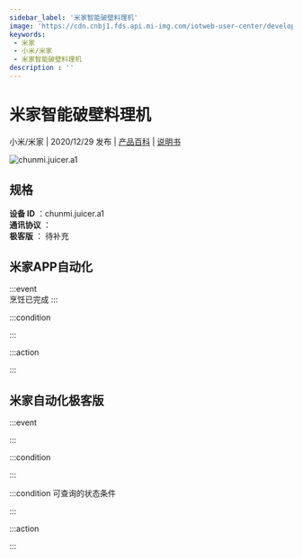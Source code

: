 ```yaml
---
sidebar_label: '米家智能破壁料理机'
image: 'https://cdn.cnbj1.fds.api.mi-img.com/iotweb-user-center/developer_1679047723496zMdrspfY.png?GalaxyAccessKeyId=AKVGLQWBOVIRQ3XLEW&Expires=9223372036854775807&Signature=GX6fY53y6nI2VA8L9ujJnjsECUg='
keywords: 
 - 米家
 - 小米/米家
 - 米家智能破壁料理机
description : ''
---
```

# 米家智能破壁料理机

小米/米家 | 2020/12/29 发布 | [产品百科](https://home.mi.com/webapp/content/baike/product/index.html?model=chunmi.juicer.a1/) | [说明书](https://home.mi.com/views/introduction.html?model=chunmi.juicer.a1&region=cn)

![chunmi.juicer.a1](https://cdn.cnbj1.fds.api.mi-img.com/iotweb-user-center/developer_1679047723496zMdrspfY.png?GalaxyAccessKeyId=AKVGLQWBOVIRQ3XLEW&Expires=9223372036854775807&Signature=GX6fY53y6nI2VA8L9ujJnjsECUg=)

## 规格  
> 
**设备 ID** ：chunmi.juicer.a1  
**通讯协议** ：  
**极客版**  ： 待补充 


## 米家APP自动化  

:::event  
烹饪已完成
:::

:::condition  

:::

:::action   

:::

## 米家自动化极客版  

:::event  

:::

:::condition  

:::

:::condition 可查询的状态条件  

:::

:::action  

:::

        
